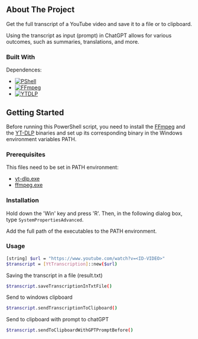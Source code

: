 
<!-- ABOUT THE PROJECT -->
## About The Project

Get the full transcript of a YouTube video and save it to a file or to clipboard.

Using the transcript as input (prompt) in ChatGPT allows for various outcomes, such as summaries, translations, and more.

### Built With
Dependences:

* [![PShell][PShell-img]][PShell-url]
* [![FFmpeg][FFmpeg-img]][FFmpeg-url]
* [![YTDLP][YTDLP-img]][YTDLP-url]


<!-- GETTING STARTED -->
## Getting Started

Before running this PowerShell script, you need to install the [FFmpeg](https://ffmpeg.org/download.html) and the [YT-DLP](https://github.com/yt-dlp/yt-dlp#release-files) binaries and set up its corresponding binary in the Windows environment variables PATH.

### Prerequisites

This files need to be set in PATH environment:
* [yt-dlp.exe](https://github.com/yt-dlp/yt-dlp#release-files)
* [ffmpeg.exe](https://ffmpeg.org/download.html)

### Installation

Hold down the 'Win' key and press 'R'. Then, in the following dialog box, type `SystemPropertiesAdvanced`.

Add the full path of the executables to the PATH environment.

### Usage

```sh
[string] $url = "https://www.youtube.com/watch?v=<ID-VIDEO>"
$transcript = [YtTranscription]::new($url)
```

Saving the transcript in a file (result.txt)

```sh
$transcript.saveTranscriptionInTxtFile()
```

Send to windows clipboard

```sh
$transcript.sendTranscriptionToClipboard()
```

Send to clipboard with prompt to chatGPT

```sh
$transcript.sendToClipboardWithGPTPromptBefore()
```
<!-- MARKDOWN LINKS & IMAGES -->
<!-- https://www.markdownguide.org/basic-syntax/#reference-style-links -->
[PShell-img]: https://img.shields.io/badge/PowerShell-5391FE?style=plastic&logo=powershell&logoColor=5391FEf&labelColor=ffffff
[PShell-url]: https://learn.microsoft.com/en-us/training/modules/introduction-to-powershell/
[FFmpeg-img]: https://img.shields.io/badge/FFmpeg-007808?style=plastic&logo=ffmpeg&logoColor=007808&labelColor=ffffff
[FFmpeg-url]: https://www.ffmpeg.org/
[YTDLP-img]: https://img.shields.io/badge/YTDLP-ff0000?style=plastic&logo=ytdlp&logoColor=ff0000&labelColor=ffffff
[YTDLP-url]: https://github.com/yt-dlp/yt-dlp
